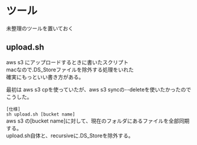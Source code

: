 # ツール
未整理のツールを置いておく

## upload.sh
aws s3 にアップロードするときに書いたスクリプト  
macなので.DS_Storeファイルを除外する処理をいれた  
確実にもっといい書き方がある。

最初は aws s3 cpを使っていたが、aws s3 syncの--deleteを使いたかったのでこうした。

`[仕様]`  
`sh upload.sh [bucket name]`  
aws s3 の[bucket name]に対して、現在のフォルダにあるファイルを全部同期する。  
upload.sh自体と、recursiveに.DS_Storeを除外する。
